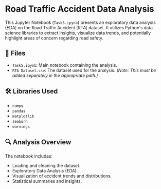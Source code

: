 


# Road Traffic Accident Data Analysis

This Jupyter Notebook (`Task5.ipynb`) presents an exploratory data analysis (EDA) on the Road Traffic Accident (RTA) dataset. It utilizes Python's data science libraries to extract insights, visualize data trends, and potentially highlight areas of concern regarding road safety.

## 📁 Files

- `Task5.ipynb`: Main notebook containing the analysis.
- `RTA Dataset.csv`: The dataset used for the analysis. *(Note: This must be added separately in the appropriate path.)*

## 🛠️ Libraries Used

- `numpy`
- `pandas`
- `matplotlib`
- `seaborn`
- `warnings`

## 🔍 Analysis Overview

The notebook includes:
- Loading and cleaning the dataset.
- Exploratory Data Analysis (EDA).
- Visualization of accident trends and distributions.
- Statistical summaries and insights.


